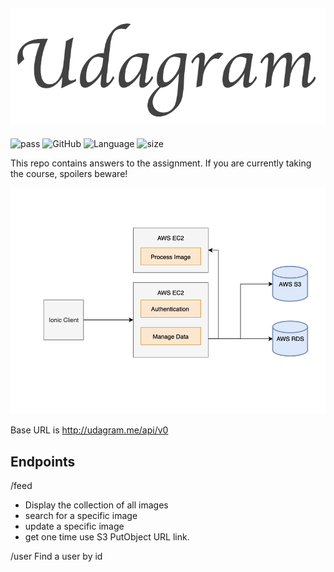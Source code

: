 ![logo](logo.png)
-------------------
![pass](https://img.shields.io/badge/build-passing-brightgreen.svg)
![GitHub](https://img.shields.io/github/license/dsalazar10/App-Udagram.svg) 
![Language](https://img.shields.io/badge/Language-Typescript-blue.svg)
![size](https://img.shields.io/github/repo-size/dsalazar10/App-Udagram.svg)

This repo contains answers to the assignment. If you are currently taking the course, spoilers beware!

![](Main.png)

Base URL is http://udagram.me/api/v0

## Endpoints

/feed 
  * Display the collection of all images
  * search for a specific image
  * update a specific image
  * get one time use S3 PutObject
  URL link.
  
/user
  Find a user by id
  

